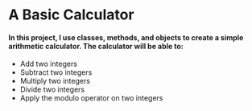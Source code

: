 # A Basic Calculator
#### In this project, I use classes, methods, and objects to create a simple arithmetic calculator. The calculator will be able to:
- Add two integers
- Subtract two integers
- Multiply two integers
- Divide two integers
- Apply the modulo operator on two integers
